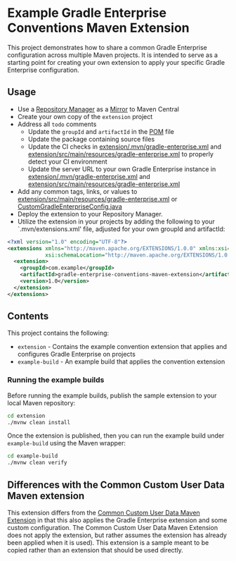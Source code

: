# Example Gradle Enterprise Conventions Maven Extension

This project demonstrates how to share a common Gradle Enterprise configuration across multiple Maven projects. It is intended to serve as a starting point for creating your own extension to apply your specific Gradle Enterprise configuration.

## Usage

* Use a [Repository Manager](https://maven.apache.org/repository-management.html) as a [Mirror](https://maven.apache.org/guides/mini/guide-mirror-settings.html) to Maven Central
* Create your own copy of the `extension` project
* Address all `todo` comments
    * Update the `groupId` and `artifactId` in the [POM](extension/pom.xml) file
    * Update the package containing source files
    * Update the CI checks in [extension/.mvn/gradle-enterprise.xml]() and [extension/src/main/resources/gradle-enterprise.xml]() to properly detect your CI environment
    * Update the server URL to your own Gradle Enterprise instance in [extension/.mvn/gradle-enterprise.xml]() and [extension/src/main/resources/gradle-enterprise.xml]()
* Add any common tags, links, or values to [extension/src/main/resources/gradle-enterprise.xml]() or [CustomGradleEnterpriseConfig.java](extension/src/main/java/com/example/CustomGradleEnterpriseConfig.java)
* Deploy the extension to your Repository Manager.
* Utilize the extension in your projects by adding the following to your `.mvn/extensions.xml' file, adjusted for your own groupId and artifactId:

```xml
<?xml version="1.0" encoding="UTF-8"?>
<extensions xmlns="http://maven.apache.org/EXTENSIONS/1.0.0" xmlns:xsi="http://www.w3.org/2001/XMLSchema-instance"
            xsi:schemaLocation="http://maven.apache.org/EXTENSIONS/1.0.0 http://maven.apache.org/xsd/core-extensions-1.0.0.xsd">
  <extension>
    <groupId>com.example</groupId>
    <artifactId>gradle-enterprise-conventions-maven-extension</artifactId>
    <version>1.0</version>
  </extension>
</extensions>
```

## Contents

This project contains the following:

* `extension` - Contains the example convention extension that applies and configures Gradle Enterprise on projects
* `example-build` - An example build that applies the convention extension

### Running the example builds

Before running the example builds, publish the sample extension to your local Maven repository:

```bash
cd extension
./mvnw clean install
```

Once the extension is published, then you can run the example build under `example-build` using the Maven wrapper:

```bash
cd example-build
./mvnw clean verify
```

## Differences with the Common Custom User Data Maven extension
This extension differs from the [Common Custom User Data Maven Extension](https://github.com/gradle/common-custom-user-data-maven-extension) in that this also applies the Gradle Enterprise extension and some custom configuration. The Common Custom User Data Maven Extension does not apply the extension, but rather assumes the extension has already been applied when it is used). This extension is a sample meant to be copied rather than an extension that should be used directly.
